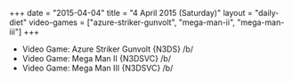 +++
date = "2015-04-04"
title = "4 April 2015 (Saturday)"
layout = "daily-diet"
video-games = ["azure-striker-gunvolt", "mega-man-ii", "mega-man-iii"]
+++


* Video Game: Azure Striker Gunvolt {N3DS} /b/
* Video Game: Mega Man II {N3DSVC} /b/
* Video Game: Mega Man III {N3DSVC} /b/